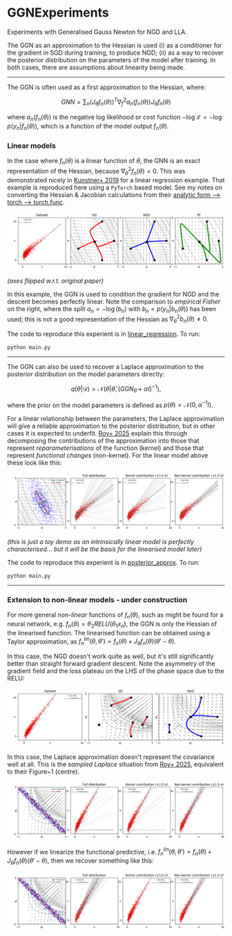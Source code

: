 # GGNExperiments

Experiments with Generalised Gauss Newton for NGD and LLA.

The GGN as an approximation to the Hessian is used (i) as a conditioner for the gradient in SGD during training, to produce NGD; (ii) as a way to recover the posterior distribution on the parameters of the model after training. In both cases, there are assumptions about linearity being made. 

---

The GGN is often used as a first approximation to the Hessian, where:

$$
GNN =  \sum_n (J_{\theta} f_n(\theta))^T \nabla_f^2 a_n(f_n(\theta)) J_{\theta} f_n(\theta) 
$$

where $a_n(f_n(\theta))$ is the negative log likelihood or cost function $-\log \mathcal{L} = -\log p(y_n | f_n(\theta))$, which is a function of the model output $f_n(\theta)$. 

### Linear models

In the case where $f_n(\theta)$ is a linear function of $\theta$, the GNN is an exact representation of the Hessian, because $\nabla^2_{\theta} f_n(\theta) = 0$. This was demonstrated nicely in [Kunstner+ 2019](https://arxiv.org/pdf/1905.12558) for a linear regression example. That example is reproduced here using a `PyTorch` based model. See my notes on converting the Hessian & Jacobian calculations from their [analytic form --> torch --> torch.func](Notes.md).

![alt text](./linear_regression/vecfield.png)

*(axes flipped w.r.t. original paper)*

In this example, the GGN is used to condition the gradient for NGD and the descent becomes perfectly linear. Note the comparison to _empirical Fisher_ on the right, where the split $a_n = -\log (b_n)$ with $b_n = p(y_n | b_n(\theta))$ has been used; this is not a good representation of the Hessian as $\nabla^2_{\theta} b_n(\theta) \neq 0$.

The code to reproduce this experient is in [linear_regression](./linear_regression/). To run:

```
python main.py
```

---

The GGN can also be used to recover a Laplace approximation to the posterior distribution on the model parameters directly:

$$
q(\theta | \mathcal{D}) = \mathcal{N}(\theta | \hat{\theta}, (GGN_{\hat{\theta}} + \alpha I)^{-1}), 
$$

where the prior on the model parameters is defined as $p(\theta) = \mathcal{N}(0, \alpha^{-1} I)$.

For a linear relationship between the parameters, the Laplace approximation will give a reliable approximation to the posterior distribution, but in other cases it is expected to underfit. [Roy+ 2025](https://arxiv.org/pdf/2406.03334) explain this through decomposing the contributions of the approximation into those that represent *reparameterisations* of the function (kernel) and those that represent *functional changes* (non-kernel). For the linear model above these look like this:

![alt text](./posterior_approx/kernel.png)

*(this is just a toy demo as an intrinsically linear model is perfectly characterised... but it will be the basis for the linearised model later)*

The code to reproduce this experient is in [posterior_approx](./posterior_approx/). To run:

```
python main.py
```
---
### Extension to non-linear models - under construction

For more general _non-linear_ functions of $f_n(\theta)$, such as might be found for a neural network, e.g. $f_n(\theta) = \theta_2 RELU (\theta_1 x_n)$, the GGN is only the Hessian of the linearised function. The linearised function can be obtained using a Taylor approximation, as $f_n^{lin}(\theta, \theta') = f_n(\theta) + J_{\theta} f_n(\theta) (\theta' - \theta)$.

In this case, the NGD doesn't work quite as well, but it's still significantly better than straight forward gradient descent. Note the asymmetry of the gradient field and the loss plateau on the LHS of the phase space due to the RELU:

![alt text](./non_linear/vecfield_nl.png)

In this case, the Laplace approximation doesn't represent the covariance well at all. This is the *sampled Laplace* situation from [Roy+ 2025](https://arxiv.org/pdf/2406.03334), equivalent to their Figure~1 (centre).

![alt text](./non_linear/kernel.png)

However if we linearize the functional predictive, i.e. $f_n^{lin}(\theta, \theta') = f_n(\theta) + J_{\theta} f_n(\theta) (\theta' - \theta)$, then we recover something like this:

![alt text](./non_linear/kernel_linear.png)

